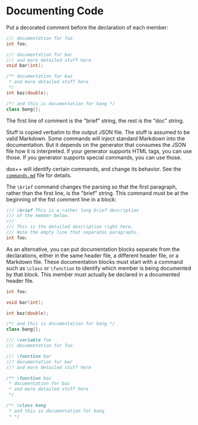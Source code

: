 # Documenting Code

Put a decorated comment before the declaration of each member:
```cpp
/// documentation for foo
int foo;

//! documentation for bar
//! and more detailed stuff here
void bar(int);

/** documentation for baz
 * and more detailed stuff here
 */
int baz(double);

/*! and this is documentation for bang */
class bang{};
```

The first line of comment is the "brief" string, the rest is the "doc" string.

Stuff is copied verbatim to the output JSON file. The stuff is assumed to be valid
Markdown. Some commands will inject standard Markdown into the documentation.
But it depends on the generator that consumes the JSON file how it is interpreted.
If your generator supports HTML tags, you can use those. If you generator supports
special commands, you can use those.

dox++ will identify certain commands, and change its behavior. See the
[`commands.md`](https://github.com/crisluengo/doxpp/tree/main/doc/commands.md)
file for details.

The `\brief` command changes the parsing so that the first paragraph, rather than
the first line, is the "brief" string. This command must be at the beginning of
the fist comment line in a block:
```cpp
/// \brief This is a rather long brief description
/// of the member below.
///
/// This is the detailed description right here.
/// Note the empty line that separates paragraphs.
int foo;
```

As an alternative, you can put documentation blocks separate from the declarations,
either in the same header file, a different header file, or a Markdown file. These
documentation blocks must start with a command such as `\class` or `\function` to
identify which member is being documented by that block. This member must actually
be declared in a documented header file.
```cpp
int foo;

void bar(int);

int baz(double);

/*! and this is documentation for bang */
class bang{};

/// \variable foo
/// documentation for foo

//! \function bar
//! documentation for bar
//! and more detailed stuff here

/** \function baz
 * documentation for baz
 * and more detailed stuff here
 */

/*! \class bang
 * and this is documentation for bang
 * */
```
